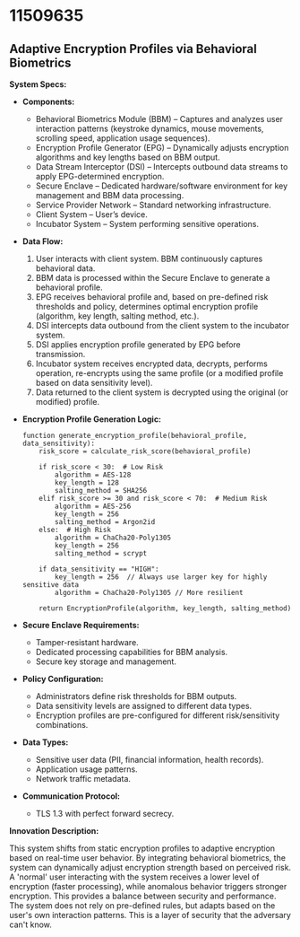 # 11509635

## Adaptive Encryption Profiles via Behavioral Biometrics

**System Specs:**

*   **Components:**
    *   Behavioral Biometrics Module (BBM) – Captures and analyzes user interaction patterns (keystroke dynamics, mouse movements, scrolling speed, application usage sequences).
    *   Encryption Profile Generator (EPG) – Dynamically adjusts encryption algorithms and key lengths based on BBM output.
    *   Data Stream Interceptor (DSI) – Intercepts outbound data streams to apply EPG-determined encryption.
    *   Secure Enclave – Dedicated hardware/software environment for key management and BBM data processing.
    *   Service Provider Network – Standard networking infrastructure.
    *   Client System – User’s device.
    *   Incubator System – System performing sensitive operations.

*   **Data Flow:**
    1.  User interacts with client system. BBM continuously captures behavioral data.
    2.  BBM data is processed within the Secure Enclave to generate a behavioral profile.
    3.  EPG receives behavioral profile and, based on pre-defined risk thresholds and policy, determines optimal encryption profile (algorithm, key length, salting method, etc.).
    4.  DSI intercepts data outbound from the client system to the incubator system.
    5.  DSI applies encryption profile generated by EPG before transmission.
    6.  Incubator system receives encrypted data, decrypts, performs operation, re-encrypts using the same profile (or a modified profile based on data sensitivity level).
    7.  Data returned to the client system is decrypted using the original (or modified) profile.

*   **Encryption Profile Generation Logic:**

    ```pseudocode
    function generate_encryption_profile(behavioral_profile, data_sensitivity):
        risk_score = calculate_risk_score(behavioral_profile)

        if risk_score < 30:  # Low Risk
            algorithm = AES-128
            key_length = 128
            salting_method = SHA256
        elif risk_score >= 30 and risk_score < 70:  # Medium Risk
            algorithm = AES-256
            key_length = 256
            salting_method = Argon2id
        else:  # High Risk
            algorithm = ChaCha20-Poly1305
            key_length = 256
            salting_method = scrypt

        if data_sensitivity == "HIGH":
            key_length = 256  // Always use larger key for highly sensitive data
            algorithm = ChaCha20-Poly1305 // More resilient

        return EncryptionProfile(algorithm, key_length, salting_method)
    ```

*   **Secure Enclave Requirements:**
    *   Tamper-resistant hardware.
    *   Dedicated processing capabilities for BBM analysis.
    *   Secure key storage and management.

*   **Policy Configuration:**
    *   Administrators define risk thresholds for BBM outputs.
    *   Data sensitivity levels are assigned to different data types.
    *   Encryption profiles are pre-configured for different risk/sensitivity combinations.

*   **Data Types:**
    *   Sensitive user data (PII, financial information, health records).
    *   Application usage patterns.
    *   Network traffic metadata.

*   **Communication Protocol:**
    *   TLS 1.3 with perfect forward secrecy.

**Innovation Description:**

This system shifts from static encryption profiles to adaptive encryption based on real-time user behavior. By integrating behavioral biometrics, the system can dynamically adjust encryption strength based on perceived risk. A 'normal' user interacting with the system receives a lower level of encryption (faster processing), while anomalous behavior triggers stronger encryption. This provides a balance between security and performance. The system does not rely on pre-defined rules, but adapts based on the user's own interaction patterns. This is a layer of security that the adversary can't know.